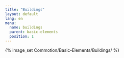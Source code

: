 ```yaml
---
title: "Buildings"
layout: default
lang: en
menu:
  name: buildings
  parent: basic-elements
  position: 1
---
```

{% image_set Commotion/Basic-Elements/Buildings/ %}
